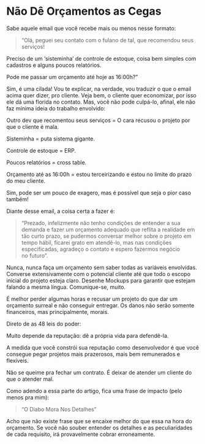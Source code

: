 # Não Dê Orçamentos as Cegas

Sabe aquele email que você recebe mais ou menos nesse formato:

> “Olá, peguei seu contato com o fulano de tal, que recomendou seus serviços! 

Preciso de um ‘sisteminha’ de controle de estoque, coisa bem simples com cadastros e alguns poucos relatórios.

Pode me passar um orçamento até hoje as 16:00h?”

Sim, é uma cilada! Vou te explicar, na verdade, vou traduzir o que o email acima quer dizer, pro cliente. Veja bem, o cliente quer economizar, por isso ele dá uma florida no contato. Mas, você não pode culpá-lo, afinal, ele não faz mínima ideia do trabalho envolvido:

Outro dev que recomentou seus serviços = O cara recusou o projeto por que o cliente é mala.

Sisteminha = puta sistema gigante.

Controle de estoque = ERP.

Poucos relatórios = cross table.

Orçamento até as 16:00h = estou terceirizando e estou no limite do prazo do meu cliente.

Sim, pode ser um pouco de exagero, mas é possível que seja o pior caso também!

Diante desse email, a coisa certa a fazer é:

> “Prezado, infelizmente não tenho condições de entender a sua demanda e fazer um orçamento adequado que reflita a realidade em tão curto prazo, se pudermos conversar melhor sobre o projeto em tempo hábil, ficarei grato em atendê-lo, mas nas condições especificadas, agradeço o contato e espero fazermos negócio no futuro”.

Nunca, nunca faça um orçamento sem saber todas as variáveis envolvidas. Converse extensivamente com o potencial cliente até que todo o escopo inicial do projeto esteja claro. Desenhe Mockups para garantir que estejam falando a mesma língua. Comunique-se, muito.

É melhor perder algumas horas e recusar um projeto do que dar um orçamento surreal e não conseguir entregar. Os danos não serão somente financeiros, mas principalmente, morais.

Direto de as 48 leis do poder: 

Muito depende da reputação: dê a própria vida para defendê-la.

A medida que você constrói sua reputação como desenvolvedor é que você consegue pegar projetos mais prazerosos, mais bem remunerados e flexíveis.

Não se queime pra fechar um contrato. É deixar de atender um cliente do que o atender mal.

Como adendo a essa parte do artigo, fica uma frase de impacto (pelo menos pra mim):

> “O Diabo Mora Nos Detalhes”

Acho que não existe frase que se encaixe melhor do que essa na hora do orçamento. Se você não souber entender os detalhes e as peculiaridades de cada requisito, irá provavelmente cobrar erroneamente.